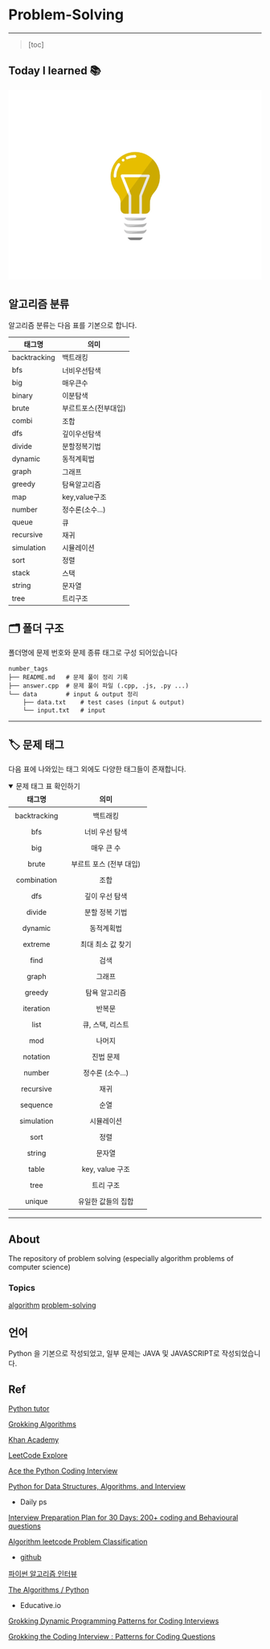 # Problem-Solving

------------

> [toc]



## Today I learned :books:



![img](README.assets/68747470733a2f2f63646e2e6472696262626c652e636f6d2f75736572732f313834383833382f73637265656e73686f74732f343233363431302f6c616d705f616e696d6174696f6e2e676966)



## 알고리즘 분류

알고리즘 분류는 다음 표를 기본으로 합니다.

| 태그명       | 의미                 |
| ------------ | -------------------- |
| backtracking | 백트래킹             |
| bfs          | 너비우선탐색         |
| big          | 매우큰수             |
| binary       | 이분탐색             |
| brute        | 부르트포스(전부대입) |
| combi        | 조합                 |
| dfs          | 깊이우선탐색         |
| divide       | 분할정복기법         |
| dynamic      | 동적계획법           |
| graph        | 그래프               |
| greedy       | 탐욕알고리즘         |
| map          | key,value구조        |
| number       | 정수론(소수...)      |
| queue        | 큐                   |
| recursive    | 재귀                 |
| simulation   | 시뮬레이션           |
| sort         | 정렬                 |
| stack        | 스택                 |
| string       | 문자열               |
| tree         | 트리구조             |



## 🗂 폴더 구조

폴더명에 문제 번호와 문제 종류 태그로 구성 되어있습니다

```
number_tags
├── README.md   # 문제 풀이 정리 기록
├── answer.cpp  # 문제 풀이 파일 (.cpp, .js, .py ...)
└── data        # input & output 정리
    ├── data.txt    # test cases (input & output)
    └── input.txt   # input
```

------

## 🏷 문제 태그

다음 표에 나와있는 태그 외에도 다양한 태그들이 존재합니다.

<details open="" style="box-sizing: border-box; display: block; margin-bottom: 16px; margin-top: 0px;"><summary style="box-sizing: border-box; display: list-item; cursor: pointer;">문제 태그 표 확인하기</summary><table style="box-sizing: border-box; border-collapse: collapse; border-spacing: 0px; margin-bottom: 16px; margin-top: 0px; display: block; max-width: 100%; overflow: auto; width: max-content;"><thead style="box-sizing: border-box;"><tr style="box-sizing: border-box; background-color: var(--color-bg-primary); border-top: 1px solid var(--color-markdown-table-tr-border);"><th align="center" style="box-sizing: border-box; padding: 6px 13px; font-weight: 600; border: 1px solid var(--color-markdown-table-border);">태그명</th><th align="center" style="box-sizing: border-box; padding: 6px 13px; font-weight: 600; border: 1px solid var(--color-markdown-table-border);">의미</th></tr></thead><tbody style="box-sizing: border-box;"><tr style="box-sizing: border-box; background-color: var(--color-bg-primary); border-top: 1px solid var(--color-markdown-table-tr-border);"><td align="center" style="box-sizing: border-box; padding: 6px 13px; border: 1px solid var(--color-markdown-table-border);">backtracking</td><td align="center" style="box-sizing: border-box; padding: 6px 13px; border: 1px solid var(--color-markdown-table-border);">백트래킹</td></tr><tr style="box-sizing: border-box; background-color: var(--color-bg-tertiary); border-top: 1px solid var(--color-markdown-table-tr-border);"><td align="center" style="box-sizing: border-box; padding: 6px 13px; border: 1px solid var(--color-markdown-table-border);">bfs</td><td align="center" style="box-sizing: border-box; padding: 6px 13px; border: 1px solid var(--color-markdown-table-border);">너비 우선 탐색</td></tr><tr style="box-sizing: border-box; background-color: var(--color-bg-primary); border-top: 1px solid var(--color-markdown-table-tr-border);"><td align="center" style="box-sizing: border-box; padding: 6px 13px; border: 1px solid var(--color-markdown-table-border);">big</td><td align="center" style="box-sizing: border-box; padding: 6px 13px; border: 1px solid var(--color-markdown-table-border);">매우 큰 수</td></tr><tr style="box-sizing: border-box; background-color: var(--color-bg-tertiary); border-top: 1px solid var(--color-markdown-table-tr-border);"><td align="center" style="box-sizing: border-box; padding: 6px 13px; border: 1px solid var(--color-markdown-table-border);">brute</td><td align="center" style="box-sizing: border-box; padding: 6px 13px; border: 1px solid var(--color-markdown-table-border);">부르트 포스 (전부 대입)</td></tr><tr style="box-sizing: border-box; background-color: var(--color-bg-primary); border-top: 1px solid var(--color-markdown-table-tr-border);"><td align="center" style="box-sizing: border-box; padding: 6px 13px; border: 1px solid var(--color-markdown-table-border);">combination</td><td align="center" style="box-sizing: border-box; padding: 6px 13px; border: 1px solid var(--color-markdown-table-border);">조합</td></tr><tr style="box-sizing: border-box; background-color: var(--color-bg-tertiary); border-top: 1px solid var(--color-markdown-table-tr-border);"><td align="center" style="box-sizing: border-box; padding: 6px 13px; border: 1px solid var(--color-markdown-table-border);">dfs</td><td align="center" style="box-sizing: border-box; padding: 6px 13px; border: 1px solid var(--color-markdown-table-border);">깊이 우선 탐색</td></tr><tr style="box-sizing: border-box; background-color: var(--color-bg-primary); border-top: 1px solid var(--color-markdown-table-tr-border);"><td align="center" style="box-sizing: border-box; padding: 6px 13px; border: 1px solid var(--color-markdown-table-border);">divide</td><td align="center" style="box-sizing: border-box; padding: 6px 13px; border: 1px solid var(--color-markdown-table-border);">분할 정복 기법</td></tr><tr style="box-sizing: border-box; background-color: var(--color-bg-tertiary); border-top: 1px solid var(--color-markdown-table-tr-border);"><td align="center" style="box-sizing: border-box; padding: 6px 13px; border: 1px solid var(--color-markdown-table-border);">dynamic</td><td align="center" style="box-sizing: border-box; padding: 6px 13px; border: 1px solid var(--color-markdown-table-border);">동적계획법</td></tr><tr style="box-sizing: border-box; background-color: var(--color-bg-primary); border-top: 1px solid var(--color-markdown-table-tr-border);"><td align="center" style="box-sizing: border-box; padding: 6px 13px; border: 1px solid var(--color-markdown-table-border);">extreme</td><td align="center" style="box-sizing: border-box; padding: 6px 13px; border: 1px solid var(--color-markdown-table-border);">최대 최소 값 찾기</td></tr><tr style="box-sizing: border-box; background-color: var(--color-bg-tertiary); border-top: 1px solid var(--color-markdown-table-tr-border);"><td align="center" style="box-sizing: border-box; padding: 6px 13px; border: 1px solid var(--color-markdown-table-border);">find</td><td align="center" style="box-sizing: border-box; padding: 6px 13px; border: 1px solid var(--color-markdown-table-border);">검색</td></tr><tr style="box-sizing: border-box; background-color: var(--color-bg-primary); border-top: 1px solid var(--color-markdown-table-tr-border);"><td align="center" style="box-sizing: border-box; padding: 6px 13px; border: 1px solid var(--color-markdown-table-border);">graph</td><td align="center" style="box-sizing: border-box; padding: 6px 13px; border: 1px solid var(--color-markdown-table-border);">그래프</td></tr><tr style="box-sizing: border-box; background-color: var(--color-bg-tertiary); border-top: 1px solid var(--color-markdown-table-tr-border);"><td align="center" style="box-sizing: border-box; padding: 6px 13px; border: 1px solid var(--color-markdown-table-border);">greedy</td><td align="center" style="box-sizing: border-box; padding: 6px 13px; border: 1px solid var(--color-markdown-table-border);">탐욕 알고리즘</td></tr><tr style="box-sizing: border-box; background-color: var(--color-bg-primary); border-top: 1px solid var(--color-markdown-table-tr-border);"><td align="center" style="box-sizing: border-box; padding: 6px 13px; border: 1px solid var(--color-markdown-table-border);">iteration</td><td align="center" style="box-sizing: border-box; padding: 6px 13px; border: 1px solid var(--color-markdown-table-border);">반복문</td></tr><tr style="box-sizing: border-box; background-color: var(--color-bg-tertiary); border-top: 1px solid var(--color-markdown-table-tr-border);"><td align="center" style="box-sizing: border-box; padding: 6px 13px; border: 1px solid var(--color-markdown-table-border);">list</td><td align="center" style="box-sizing: border-box; padding: 6px 13px; border: 1px solid var(--color-markdown-table-border);">큐, 스택, 리스트</td></tr><tr style="box-sizing: border-box; background-color: var(--color-bg-primary); border-top: 1px solid var(--color-markdown-table-tr-border);"><td align="center" style="box-sizing: border-box; padding: 6px 13px; border: 1px solid var(--color-markdown-table-border);">mod</td><td align="center" style="box-sizing: border-box; padding: 6px 13px; border: 1px solid var(--color-markdown-table-border);">나머지</td></tr><tr style="box-sizing: border-box; background-color: var(--color-bg-tertiary); border-top: 1px solid var(--color-markdown-table-tr-border);"><td align="center" style="box-sizing: border-box; padding: 6px 13px; border: 1px solid var(--color-markdown-table-border);">notation</td><td align="center" style="box-sizing: border-box; padding: 6px 13px; border: 1px solid var(--color-markdown-table-border);">진법 문제</td></tr><tr style="box-sizing: border-box; background-color: var(--color-bg-primary); border-top: 1px solid var(--color-markdown-table-tr-border);"><td align="center" style="box-sizing: border-box; padding: 6px 13px; border: 1px solid var(--color-markdown-table-border);">number</td><td align="center" style="box-sizing: border-box; padding: 6px 13px; border: 1px solid var(--color-markdown-table-border);">정수론 (소수...)</td></tr><tr style="box-sizing: border-box; background-color: var(--color-bg-tertiary); border-top: 1px solid var(--color-markdown-table-tr-border);"><td align="center" style="box-sizing: border-box; padding: 6px 13px; border: 1px solid var(--color-markdown-table-border);">recursive</td><td align="center" style="box-sizing: border-box; padding: 6px 13px; border: 1px solid var(--color-markdown-table-border);">재귀</td></tr><tr style="box-sizing: border-box; background-color: var(--color-bg-primary); border-top: 1px solid var(--color-markdown-table-tr-border);"><td align="center" style="box-sizing: border-box; padding: 6px 13px; border: 1px solid var(--color-markdown-table-border);">sequence</td><td align="center" style="box-sizing: border-box; padding: 6px 13px; border: 1px solid var(--color-markdown-table-border);">순열</td></tr><tr style="box-sizing: border-box; background-color: var(--color-bg-tertiary); border-top: 1px solid var(--color-markdown-table-tr-border);"><td align="center" style="box-sizing: border-box; padding: 6px 13px; border: 1px solid var(--color-markdown-table-border);">simulation</td><td align="center" style="box-sizing: border-box; padding: 6px 13px; border: 1px solid var(--color-markdown-table-border);">시뮬레이션</td></tr><tr style="box-sizing: border-box; background-color: var(--color-bg-primary); border-top: 1px solid var(--color-markdown-table-tr-border);"><td align="center" style="box-sizing: border-box; padding: 6px 13px; border: 1px solid var(--color-markdown-table-border);">sort</td><td align="center" style="box-sizing: border-box; padding: 6px 13px; border: 1px solid var(--color-markdown-table-border);">정렬</td></tr><tr style="box-sizing: border-box; background-color: var(--color-bg-tertiary); border-top: 1px solid var(--color-markdown-table-tr-border);"><td align="center" style="box-sizing: border-box; padding: 6px 13px; border: 1px solid var(--color-markdown-table-border);">string</td><td align="center" style="box-sizing: border-box; padding: 6px 13px; border: 1px solid var(--color-markdown-table-border);">문자열</td></tr><tr style="box-sizing: border-box; background-color: var(--color-bg-primary); border-top: 1px solid var(--color-markdown-table-tr-border);"><td align="center" style="box-sizing: border-box; padding: 6px 13px; border: 1px solid var(--color-markdown-table-border);">table</td><td align="center" style="box-sizing: border-box; padding: 6px 13px; border: 1px solid var(--color-markdown-table-border);">key, value 구조</td></tr><tr style="box-sizing: border-box; background-color: var(--color-bg-tertiary); border-top: 1px solid var(--color-markdown-table-tr-border);"><td align="center" style="box-sizing: border-box; padding: 6px 13px; border: 1px solid var(--color-markdown-table-border);">tree</td><td align="center" style="box-sizing: border-box; padding: 6px 13px; border: 1px solid var(--color-markdown-table-border);">트리 구조</td></tr><tr style="box-sizing: border-box; background-color: var(--color-bg-primary); border-top: 1px solid var(--color-markdown-table-tr-border);"><td align="center" style="box-sizing: border-box; padding: 6px 13px; border: 1px solid var(--color-markdown-table-border);">unique</td><td align="center" style="box-sizing: border-box; padding: 6px 13px; border: 1px solid var(--color-markdown-table-border);">유일한 값들의 집합</td></tr></tbody></table></details>

-----



## About

The repository of problem solving (especially algorithm problems of computer science)

### Topics

[algorithm](https://github.com/topics/algorithm) [problem-solving](https://github.com/topics/problem-solving)

## 언어

Python 을 기본으로 작성되었고, 일부 문제는 JAVA 및 JAVASCRIPT로 작성되었습니다.



## Ref

[Python tutor](http://pythontutor.com/)

[Grokking Algorithms](https://github.com/Algorithm-box/grokking_algorithms)

[Khan Academy](https://www.khanacademy.org/computing)

[LeetCode Explore](https://leetcode.com/explore/)

[Ace the Python Coding Interview](https://www.educative.io/path/ace-python-coding-interview)

[Python for Data Structures, Algorithms, and Interview](https://www.udemy.com/course/python-for-data-structures-algorithms-and-interviews/learn/lecture/3144000?start=0#overview)

- Daily ps

[Interview Preparation Plan for 30 Days: 200+ coding and Behavioural questions](https://ganeshpr227.medium.com/30-days-interview-preparation-plan-200-best-coding-questions-and-behavioural-interviews-3f8fc19c2361)

[Algorithm leetcode Problem Classification](https://www.programcreek.com/2013/08/leetcode-problem-classification/)

- [github](https://github.com/jmportilla/Python-for-Algorithms--Data-Structures--and-Interviews)

[파이썬 알고리즘 인터뷰](https://github.com/onlybooks/algorithm-interview)

[The Algorithms / Python](https://github.com/TheAlgorithms/Python)

- Educative.io

[Grokking Dynamic Programming Patterns for Coding Interviews](https://www.educative.io/courses/grokking-dynamic-programming-patterns-for-coding-interviews)

[Grokking the Coding Interview : Patterns for Coding Questions](https://www.educative.io/courses/grokking-the-coding-interview)

